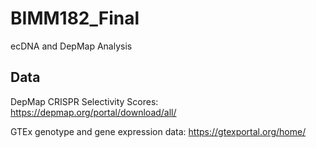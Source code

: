# BIMM182_Final
ecDNA and DepMap Analysis

## Data 

DepMap CRISPR Selectivity Scores: https://depmap.org/portal/download/all/

GTEx genotype and gene expression data: https://gtexportal.org/home/ 


